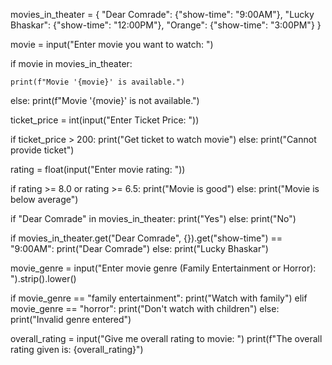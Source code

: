 movies_in_theater = {
    "Dear Comrade": {"show-time": "9:00AM"},
    "Lucky Bhaskar": {"show-time": "12:00PM"},
    "Orange": {"show-time": "3:00PM"}
}

movie = input("Enter movie you want to watch: ")


if movie in movies_in_theater:

    print(f"Movie '{movie}' is available.")
else:
     print(f"Movie '{movie}' is not available.")


ticket_price = int(input("Enter Ticket Price: "))

if ticket_price > 200:
     print("Get ticket to watch movie")
else:
     print("Cannot provide ticket")


rating = float(input("Enter movie rating: "))

if rating >= 8.0 or rating >= 6.5:
     print("Movie is good")
else:
     print("Movie is below average")


if "Dear Comrade" in movies_in_theater:
    print("Yes")
else:
    print("No")


if movies_in_theater.get("Dear Comrade", {}).get("show-time") == "9:00AM":
    print("Dear Comrade")
else:
    print("Lucky Bhaskar")


movie_genre = input("Enter movie genre (Family Entertainment or Horror): ").strip().lower()

if movie_genre == "family entertainment":
    print("Watch with family")
elif movie_genre == "horror":
    print("Don't watch with children")
else:
    print("Invalid genre entered")


overall_rating = input("Give me overall rating to movie: ")
print(f"The overall rating given is: {overall_rating}")
